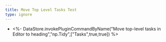 ```yaml
---
title: Move Top Level Tasks Test
type: ignore 
---
```

* <%-  DataStore.invokePluginCommandByName("Move top-level tasks in Editor to heading","np.Tidy",["Tasks",true,true])  %>

